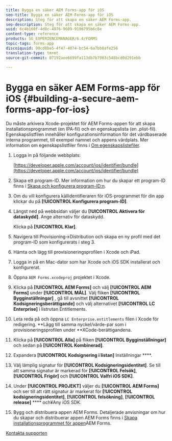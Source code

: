 ```yaml
---
title: Bygga en säker AEM Forms-app för iOS
seo-title: Bygga en säker AEM Forms-app för iOS
description: Steg för att skapa en säker AEM Forms-app.
seo-description: Steg för att skapa en säker AEM Forms-app.
uuid: 6c4b160f-4d0c-4976-9609-9196795b6c8e
content-type: reference
products: SG_EXPERIENCEMANAGER/6.4/FORMS
topic-tags: forms-app
discoiquuid: 90cd8ba5-4f47-4074-bc54-6a7bb8afe256
translation-type: tm+mt
source-git-commit: 07192aee6699fa113db7b7983c548bcd0d291ebb

---
```



# Bygga en säker AEM Forms-app för iOS {#building-a-secure-aem-forms-app-for-ios}

Du måste arkivera Xcode-projektet för AEM Forms-appen för att skapa installationsprogrammet (en IPA-fil) och en egenskapslista (en .plist-fil). Egenskapslistfilen innehåller konfigurationsinformation för det värdbaserade interna programmet, till exempel namnet och appens värdplats. Mer information om egenskapslistfiler finns i [Om egenskapslistefiler](https://developer.apple.com/library/ios/#documentation/general/Reference/InfoPlistKeyReference/Articles/AboutInformationPropertyListFiles.html).

1. Logga in på följande webbplats:

   [https://developer.apple.com/account/ios/identifier/bundle](https://developer.apple.com/account/ios/identifier/bundle)

1. Skapa ett program-ID. Mer information om hur du skapar ett program-ID finns i [Skapa och konfigurera program-ID:n](https://developer.apple.com/library/ios/documentation/IDEs/Conceptual/AppDistributionGuide/MaintainingProfiles/MaintainingProfiles.html).
1. Om du vill konfigurera källidentifieraren för iOS-programmet för din app klickar du på **[!UICONTROL Konfigurera program-ID]**.
1. Längst ned på webbsidan väljer du **[!UICONTROL Aktivera för dataskydd]**. Ange alternativ för dataskydd.

   Klicka på **[!UICONTROL Klar]**.

1. Navigera till Provisioning->Distribution och skapa en ny profil med det program-ID som konfigurerats i steg 3.
1. Hämta och lägg till provisioneringsprofilen i Xcode och iPad.
1. Logga in på en Mac-dator som har Xcode och iOS SDK installerat och konfigurerat.
1. Öppna `AEM Forms.xcodeproj` projektet i Xcode.
1. Klicka på **[!UICONTROL AEM Forms]** och välj **[!UICONTROL AEM Forms]** under **[!UICONTROL MÅL]**. Välj fliken **[!UICONTROL Bygginställningar]** , gå till avsnittet **[!UICONTROL Kodsigneringsberättigande]** och välj alternativet **[!UICONTROL LC Enterprise]** i listrutan Entitlements.
1. Leta reda på och öppna `LC Enterprise.entitlements` filen i Xcode för redigering. **Lägg till samma nyckel/värde-par som i provisioneringsprofilen under **XCode-berättigandena.
1. Klicka på **[!UICONTROL Alla]** på fliken **[!UICONTROL Bygginställningar]** och sedan på **[!UICONTROL Kombinerad]**.
1. Expandera **[!UICONTROL Kodsignering i listan]** Inställningar ****.
1. Välj lämplig signatur för **[!UICONTROL Kodsigneringsidentitet]**. Se till att samma signatur är markerad för **[!UICONTROL Felsök]**, **[!UICONTROL Frigör]** och **[!UICONTROL Valfri iOS SDK]**.
1. Under **[!UICONTROL PROJEKT]** väljer du **[!UICONTROL AEM Forms]** och ser till att rätt signatur är markerat för **[!UICONTROL kodsigneringsidentitet]**, **[!UICONTROL felsökning]**, **[!UICONTROL release]** **** och¥Any iOS SDK.
1. Bygg och distribuera appen AEM Forms. Detaljerade anvisningar om hur du skapar och distribuerar appen AEM Forms finns i [Skapa installationsprogrammet för appen](/help/forms/using/setup-xcode-project-build-installer.md#main-pars-text-12)AEM Forms.

[Kontakta supporten](https://www.adobe.com/account/sign-in.supportportal.html)

